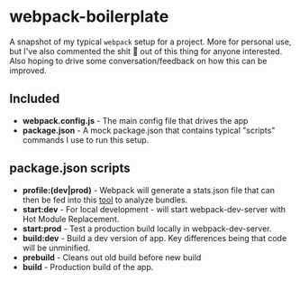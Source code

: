 # webpack-boilerplate

A snapshot of my typical `webpack` setup for a project. More for personal use, but I've also commented the shit 💩 
out of this thing for anyone interested. Also hoping to drive some conversation/feedback on how this can be 
improved.

## Included

* **webpack.config.js** - The main config file that drives the app
* **package.json** - A mock package.json that contains typical "scripts" commands I use to run this setup.

## package.json scripts

* **profile:(dev|prod)** - Webpack will generate a stats.json file that can then be fed into this [tool](https://webpack.github.io/analyse/) to analyze bundles.
* **start:dev** - For local development - will start webpack-dev-server with Hot Module Replacement.
* **start:prod** - Test a production build locally in webpack-dev-server.
* **build:dev** - Build a dev version of app. Key differences being that code will be unminified.
* **prebuild** - Cleans out old build before new build
* **build** - Production build of the app.


